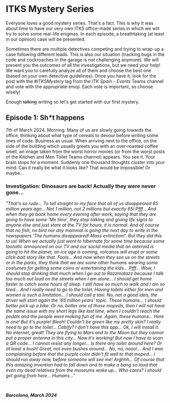 &nbsp;

# ITKS Mystery Series

Everyone loves a good mystery series. That's a fact. This is why it was about time to have our very own ITKS office-made series in which we will try to solve some real-life enigmas. In each episode, a breathtaking (at least in our opinion) case will be presented. 

Sometimes there are multiple detectives competing and trying to wrap-up a case following different leads. This is also our situation (tracking bugs in the code and cockroaches in the garage is not challenging anymore). We will present you the outcomes of all the investigations, but we need your help! We want you to carefully analyze all of them and choose the best one (based on your own detective guidelines). Once you have it, look for the post with the _#ITKSMystery_ tag from the _ITK Spain - Events_ Teams channel and vote with the appropriate emoji. Each vote is important, so choose wisely! 

Enough <s>talking</s> writing so let's get started with our first mystery.

## Episode 1: Sh*t happens

7th of March 2024. Morning. Many of us are slowly going towards the office, thinking about what type of cereals to devour before writing some lines of code. Business as usual. When arriving next to the office, on the side of the building which usually greets you with an over-roasted coffee smell, an image taken from the worst horror movies (or from the worst posts of the Kitchen and Men Toilet Teams channel) appears. You see it. Your brain stops for a moment. Suddenly one thousand thoughts cluster into your mind. Can it really be what it looks like? That would be impossible! Or maybe...   

### Investigation: Dinosaurs are back! Actually they were never gone...

_"That's so rude... To tell straight to my face that all of us disappeared 65 million years ago... Not 1 million, not 2 millions but exactly 65! Pfff... And when they go back home every evening after work, saying that they are going to have some 'Me time', they stop talking and giving life signs to anyone else and just stare at the TV for hours, it is normal. And of course that no fish, no bird nor any mammal is going the next day to write in the newspapers 'The humans disappeared! Mass extinction!'. But they did this to us! When we actually just went to hibernate for some time because some loonatic announced on our TV and our social media that an asteroid is going to hit the planet, an ice age is coming, volcanos will erupt or some click-bait story like that. Fools... And now when they see us on the streets or in the parks, they think that we are some other humans wearing some costumes for getting some coins or entertaining the kids... Pfff... Wow, I should stop drinking that much when I go out to Razzmatazz because I talk too much out loud on the streets when I am alone... I should get home faster to catch some hours of sleep. I still have so much to walk and I am so tired... And I really need to go to the toilet. Having toilets either for men and women is such a limitation... I should call a taxi. No, not a good idea, the driver will start again the '65 million years' topic. These humans... I should better pick up a bike. Or no, better one of those mopeds, then I will not have the same issue with my short legs like last time, when I couldn't reach the pedals and the people were making fun of me. Again, these humans... Here is one! But it's purple! Bleah! Couldn't be green like my pretty skin? I really need to go to the toilet... Cabify? I don't have this app... Ok, I will install it. No internet, great! They are flying to Mars and to the Moon but they cannot put a proper antenna in this city... Now it's working! But now I have to scan a QR code... I cannot resist any longer... Is there any toilet around here? Or at least a bush! Great, not even bushes around... No, no, nooo!... And I was complaining before that the purple color didn't fit well to that moped... I should run away now, before someone will see me! Arghhh... Of course that this amazing invention had to fall down and to make a bang so loud that even my dead relatives from the museums woke up... Who cares? I should get going from here... Humans..."_

&nbsp;

***Barcelona, March 2024*** 

